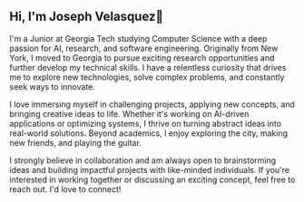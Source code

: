 ## Hi, I'm Joseph Velasquez👋

I'm a Junior at Georgia Tech studying Computer Science with a deep passion for AI, research, and software engineering. Originally from New York, I moved to Georgia to pursue exciting research opportunities and further develop my technical skills. I have a relentless curiosity that drives me to explore new technologies, solve complex problems, and constantly seek ways to innovate.

I love immersing myself in challenging projects, applying new concepts, and bringing creative ideas to life. Whether it's working on AI-driven applications or optimizing systems, I thrive on turning abstract ideas into real-world solutions. Beyond academics, I enjoy exploring the city, making new friends, and playing the guitar.

I strongly believe in collaboration and am always open to brainstorming ideas and building impactful projects with like-minded individuals. If you're interested in working together or discussing an exciting concept, feel free to reach out. I'd love to connect!

<!--
**JoeV1026/JoeV1026** is a ✨ _special_ ✨ repository because its `README.md` (this file) appears on your GitHub profile.

Here are some ideas to get you started:

- 🔭 I’m currently working on ...
- 🌱 I’m currently learning ...
- 👯 I’m looking to collaborate on ...
- 🤔 I’m looking for help with ...
- 💬 Ask me about ...
- 📫 How to reach me: ...
- 😄 Pronouns: ...
- ⚡ Fun fact: ...
-->
